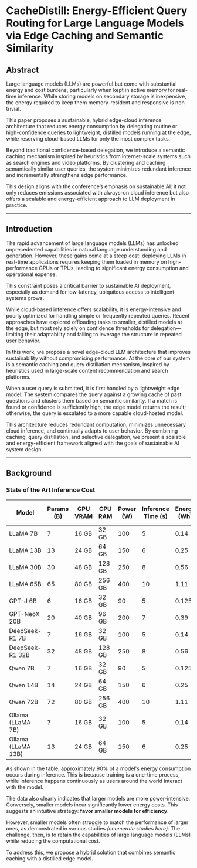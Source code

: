 # CacheDistill: Energy-Efficient Query Routing for Large Language Models via Edge Caching and Semantic Similarity

## Abstract

Large language models (LLMs) are powerful but come with substantial energy and cost burdens, particularly when kept in active memory for real-time inference. While storing models on secondary storage is inexpensive, the energy required to keep them memory-resident and responsive is non-trivial.

This paper proposes a sustainable, hybrid edge-cloud inference architecture that reduces energy consumption by delegating routine or high-confidence queries to lightweight, distilled models running at the edge, while reserving cloud-based LLMs for only the most complex tasks.

Beyond traditional confidence-based delegation, we introduce a semantic caching mechanism inspired by heuristics from internet-scale systems such as search engines and video platforms. By clustering and caching semantically similar user queries, the system minimizes redundant inference and incrementally strengthens edge performance.

This design aligns with the conference’s emphasis on sustainable AI: it not only reduces emissions associated with always-on cloud inference but also offers a scalable and energy-efficient approach to LLM deployment in practice.

---

## Introduction

The rapid advancement of large language models (LLMs) has unlocked unprecedented capabilities in natural language understanding and generation. However, these gains come at a steep cost: deploying LLMs in real-time applications requires keeping them loaded in memory on high-performance GPUs or TPUs, leading to significant energy consumption and operational expense.

This constraint poses a critical barrier to sustainable AI deployment, especially as demand for low-latency, ubiquitous access to intelligent systems grows.

While cloud-based inference offers scalability, it is energy-intensive and poorly optimized for handling simple or frequently repeated queries. Recent approaches have explored offloading tasks to smaller, distilled models at the edge, but most rely solely on confidence thresholds for delegation—limiting their adaptability and failing to leverage the structure in repeated user behavior.

In this work, we propose a novel edge-cloud LLM architecture that improves sustainability without compromising performance. At the core of our system is a semantic caching and query distillation mechanism, inspired by heuristics used in large-scale content recommendation and search platforms.

When a user query is submitted, it is first handled by a lightweight edge model. The system compares the query against a growing cache of past questions and clusters them based on semantic similarity. If a match is found or confidence is sufficiently high, the edge model returns the result; otherwise, the query is escalated to a more capable cloud-hosted model.

This architecture reduces redundant computation, minimizes unnecessary cloud inference, and continually adapts to user behavior. By combining caching, query distillation, and selective delegation, we present a scalable and energy-efficient framework aligned with the goals of sustainable AI system design.

---

## Background

### State of the Art Inference Cost

| Model               | Params (B) | GPU VRAM | CPU RAM | Power (W) | Inference Time (s) | Energy (Wh) | Cost per 1K Tokens |
|---------------------|------------|----------|---------|-----------|---------------------|--------------|---------------------|
| LLaMA 7B            | 7          | 16 GB    | 32 GB   | 100       | 5                   | 0.14         | $0.014              |
| LLaMA 13B           | 13         | 24 GB    | 64 GB   | 150       | 6                   | 0.25         | $0.025              |
| LLaMA 30B           | 30         | 48 GB    | 128 GB  | 250       | 8                   | 0.56         | $0.056              |
| LLaMA 65B           | 65         | 80 GB    | 256 GB  | 400       | 10                  | 1.11         | $0.111              |
| GPT-J 6B            | 6          | 16 GB    | 32 GB   | 90        | 5                   | 0.125        | $0.013              |
| GPT-NeoX 20B        | 20         | 40 GB    | 96 GB   | 200       | 7                   | 0.39         | $0.039              |
| DeepSeek-R1 7B      | 7          | 16 GB    | 32 GB   | 100       | 5                   | 0.14         | $0.014              |
| DeepSeek-R1 32B     | 32         | 48 GB    | 128 GB  | 250       | 8                   | 0.56         | $0.056              |
| Qwen 7B             | 7          | 16 GB    | 32 GB   | 90        | 5                   | 0.125        | $0.013              |
| Qwen 14B            | 14         | 24 GB    | 64 GB   | 150       | 6                   | 0.25         | $0.025              |
| Qwen 72B            | 72         | 80 GB    | 256 GB  | 400       | 10                  | 1.11         | $0.111              |
| Ollama (LLaMA 7B)   | 7          | 16 GB    | 32 GB   | 100       | 5                   | 0.14         | $0.014              |
| Ollama (LLaMA 13B)  | 13         | 24 GB    | 64 GB   | 150       | 6                   | 0.25         | $0.025              |

As shown in the table, approximately 90% of a model's energy consumption occurs during inference. This is because training is a one-time process, while inference happens continuously as users around the world interact with the model.

The data also clearly indicates that larger models are more power-intensive. Conversely, smaller models incur significantly lower energy costs. This suggests an intuitive strategy: **favor smaller models for efficiency**.

However, smaller models often struggle to match the performance of larger ones, as demonstrated in various studies *(enumerate studies here)*. The challenge, then, is to retain the capabilities of large language models (LLMs) while reducing the computational cost.

To address this, we propose a hybrid solution that combines semantic caching with a distilled edge model.
